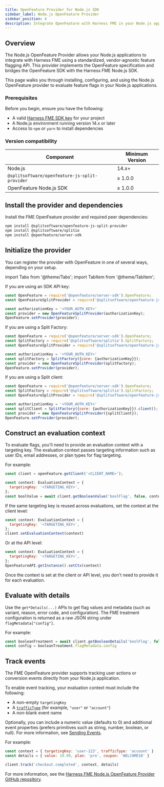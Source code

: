 ```yaml
---
title: OpenFeature Provider for Node.js SDK
sidebar_label: Node.js OpenFeature Provider
sidebar_position: 4
description: Integrate OpenFeature with Harness FME in your Node.js applications to evaluate feature flags, manage contexts, and track events using a standardized SDK.
---
```


## Overview

The <Tooltip id="fme.openfeature.provider">Node.js OpenFeature Provider</Tooltip> allows your Node.js applications to integrate with Harness FME using a standardized, vendor-agnostic feature flagging API. This provider implements the OpenFeature specification and bridges the OpenFeature SDK with the Harness FME Node.js SDK.

This page walks you through installing, configuring, and using the Node.js OpenFeature provider to evaluate <Tooltip id="fme.openfeature.feature-flag">feature flags</Tooltip> in your Node.js applications.

### Prerequisites

Before you begin, ensure you have the following:

- A valid [Harness FME SDK key](/docs/feature-management-experimentation/sdks-and-infrastructure/#api-keys) for your project  
- A Node.js environment running version 14.x or later  
- Access to `npm` or `yarn` to install dependencies  

### Version compatibility

| Component                                | Minimum Version |
| ---------------------------------------- | ---------------- |
| Node.js                                  | 14.x+            |
| `@splitsoftware/openfeature-js-split-provider` | ≥ 1.0.0    |
| OpenFeature Node.js SDK                  | ≥ 1.0.0          |

## Install the provider and dependencies

Install the FME OpenFeature provider and required peer dependencies:

```bash
npm install @splitsoftware/openfeature-js-split-provider
npm install @splitsoftware/splitio
npm install @openfeature/server-sdk
```

## Initialize the provider

You can register the provider with OpenFeature in one of several ways, depending on your setup.

import Tabs from '@theme/Tabs';
import TabItem from '@theme/TabItem';

<Tabs queryString="initialize-provider-selection">
<TabItem value="sdk" label="SDK API Key">

If you are using an SDK API key:

```javascript
const OpenFeature = require('@openfeature/server-sdk').OpenFeature;
const OpenFeatureSplitProvider = require('@splitsoftware/openfeature-js-split-provider').OpenFeatureSplitProvider;

const authorizationKey = '<YOUR_AUTH_KEY>'
const provider = new OpenFeatureSplitProvider(authorizationKey);
OpenFeature.setProvider(provider);
```

</TabItem>
<TabItem value="factory" label="Split Factory">

If you are using a Split Factory: 

```javascript
const OpenFeature = require('@openfeature/server-sdk').OpenFeature;
const SplitFactory = require('@splitsoftware/splitio').SplitFactory;
const OpenFeatureSplitProvider = require('@splitsoftware/openfeature-js-split-provider').OpenFeatureSplitProvider;

const authorizationKey = '<YOUR_AUTH_KEY>'
const splitFactory = SplitFactory({core: {authorizationKey}});
const provider = new OpenFeatureSplitProvider(splitFactory);
OpenFeature.setProvider(provider);
```

</TabItem>
<TabItem value="client" label="Split Client">

If you are using a Split client:

```javascript
const OpenFeature = require('@openfeature/server-sdk').OpenFeature;
const SplitFactory = require('@splitsoftware/splitio').SplitFactory;
const OpenFeatureSplitProvider = require('@splitsoftware/openfeature-js-split-provider').OpenFeatureSplitProvider;

const authorizationKey = '<YOUR_AUTH_KEY>'
const splitClient = SplitFactory({core: {authorizationKey}}).client();
const provider = new OpenFeatureSplitProvider({splitClient});
OpenFeature.setProvider(provider);
```

</TabItem>
</Tabs>

## Construct an evaluation context

To evaluate flags, you'll need to provide an <Tooltip id="fme.openfeature.evaluation-context">evaluation context</Tooltip> with a <Tooltip id="fme.openfeature.targeting-key">targeting key</Tooltip>. The evaluation context passes targeting information such as user IDs, email addresses, or plan types for flag targeting.

For example:

```javascript
const client = openFeature.getClient('<CLIENT_NAME>');

const context: EvaluationContext = {
  targetingKey: '<TARGETING_KEY>',
};
const boolValue = await client.getBooleanValue('boolFlag', false, context);
```

If the same targeting key is reused across evaluations, set the context at the client level:

```javascript
const context: EvaluationContext = {
  targetingKey: '<TARGETING_KEY>',
};
client.setEvaluationContext(context)
```

Or at the API level: 

```javascript
const context: EvaluationContext = {
  targetingKey: '<TARGETING_KEY>',
};
OpenFeatureAPI.getInstance().setCtx(context)
```

Once the context is set at the client or API level, you don't need to provide it for each evaluation.

## Evaluate with details

Use the `get*Details(...)` APIs to get flag values and metadata (such as variant, reason, error code, and configuration). The FME treatment configuration is returned as a raw JSON string under `flagMetadata["config"]`.

For example: 

```javascript
const booleanTreatment = await client.getBooleanDetails('boolFlag', false, context);
const config = booleanTreatment.flagMetadata.config
```

## Track events

The FME OpenFeature provider supports tracking user actions or conversion <Tooltip id="fme.openfeature.events">events</Tooltip> directly from your Node.js application.

To enable event tracking, your evaluation context must include the following:

- A non-empty `targetingKey`
- A [`trafficType`](/docs/feature-management-experimentation/management-and-administration/fme-settings/traffic-types/) (for example, `"user"` or `"account"`)
- A non-blank event name

Optionally, you can include a numeric value (defaults to 0) and additional event properties (prefers primitives such as string, number, boolean, or null). For more information, see [Sending Events](https://developer.harness.io/docs/feature-management-experimentation/api/events/#event-record-fields).

For example:

```javascript
const context = { targetingKey: 'user-123', trafficType: 'account' }
const details = { value: 19.99, plan: 'pro', coupon: 'WELCOME10' }

client.track('checkout.completed', context, details)
```

For more information, see the [Harness FME Node.js OpenFeature Provider GitHub repository](https://github.com/splitio/split-openfeature-provider-js).